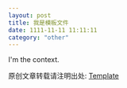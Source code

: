 ```yaml
---
layout: post
title: 我是模板文件
date: 1111-11-11 11:11:11
category: "other"
---
```


I'm the context.



原创文章转载请注明出处: [Template](http://platinhom.github.io/other/1111/11/11/Template.html)

